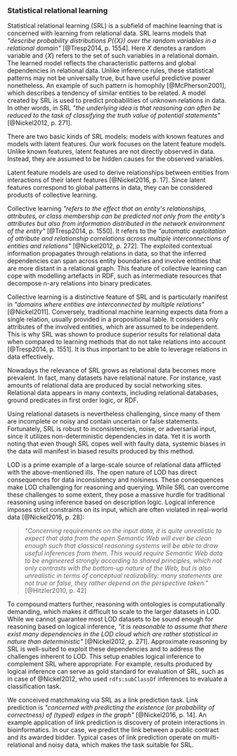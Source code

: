 ### Statistical relational learning

Statistical relational learning (SRL) is a subfield of machine learning that is concerned with learning from relational data.
SRL learns models that *"describe probability distributions $P(\{X\})$ over the random variables in a relational domain"* [@Tresp2014, p. 1554].
Here $X$ denotes a random variable and $\{X\}$ refers to the set of such variables in a relational domain.
The learned model reflects the characteristic patterns and global dependencies in relational data.
Unlike inference rules, these statistical patterns may not be universally true, but have useful predictive power nonetheless.
An example of such pattern is homophily [@McPherson2001], which describes a tendency of similar entities to be related.
A model created by SRL is used to predict probabilities of unknown relations in data.
In other words, in SRL *"the underlying idea is that reasoning can often be reduced to the task of classifying the truth value of potential statements"* [@Nickel2012, p. 271].

<!-- #### Collective learning with latent feature models -->

There are two basic kinds of SRL models: models with known features and models with latent features.
Our work focuses on the latent feature models.
Unlike known features, latent features are not directly observed in data.
Instead, they are assumed to be hidden causes for the observed variables.
<!-- Consequently, results from machine learning based on latent features are difficult to interpret. -->
Latent feature models are used to derive relationships between entities from interactions of their latent features [@Nickel2016, p. 17].
Since latent features correspond to global patterns in data, they can be considered products of collective learning.

<!--
Latent feature models (tensor factorization) assume that features are conditionally independent.
Latent features model global patterns. On the other hand, graph feature models are suitable for local patterns.
Creating latent features is also called predicate invention.
-->

Collective learning *"refers to the effect that an entity's relationships, attributes, or class membership can be predicted not only from the entity's attributes but also from information distributed in the network environment of the entity"* [@Tresp2014, p. 1550].
It refers to the *"automatic exploitation of attribute and relationship correlations across multiple interconnections of entities and relations"* [@Nickel2012, p. 272].
The exploited contextual information propagates through relations in data, so that the inferred dependencies can span across entity boundaries and involve entities that are more distant in a relational graph.
This feature of collective learning can cope with modelling artefacts in RDF, such as intermediate resources that decompose n-ary relations into binary predicates.

<!--
*"In relational data, the similarity of entities is determined by the similarity of their relationships"* [@Nickel2013c, p. 620]
*"Some Relational Machine Learning approaches can exploit contextual information that might be more distant in the relational graph, a capability often referred to as collective learning."* [@Nickel2012, p. 271]
Information propagates through the relations in data.
*"Collective learning is a form of relational learning where information distant in the graph can be made useful."*
<http://www.eswc2012.org/sites/default/files/Tutorial4-Material.pdf>
dependencies can be derived across entity boundaries, such as homophily (entities tend to be associated with similar entities)
Importance for modelling artefacts, such as intermediate resources that decompose complex relations into binary predicates: *"Since attributes and complex relations are often connected by intermediary nodes such as blank nodes or abstract entities when modeled according to the RDF formalism, this collective learning ability of RESCAL is a very important feature for learning on the Semantic Web."* [@Nickel2012, p. 272]
Transitivity of relations, discovery of indirect relations
-->

Collective learning is a distinctive feature of SRL and is particularly manifest in *"domains where entities are interconnected by multiple relations"* [@Nickel2011].
Conversely, traditional machine learning expects data from a single relation, usually provided in a propositional table.
It considers only attributes of the involved entities, which are assumed to be independent.
This is why SRL was shown to produce superior results for relational data when compared to learning methods that do not take relations into account [@Tresp2014, p. 1551].
It is thus important to be able to leverage relations in data effectively.

Nowadays the relevance of SRL grows as relational data becomes more prevalent.
In fact, many datasets have relational nature.
For instance, vast amounts of relational data are produced by social networking sites.
Relational data appears in many contexts, including relational databases, ground predicates in first order logic, or RDF.

Using relational datasets is nevertheless challenging, since many of them are incomplete or noisy and contain uncertain or false statements.
Fortunately, SRL is robust to inconsistencies, noise, or adversarial input, since it utilizes non-deterministic dependencies in data.
Yet it is worth noting that even though SRL copes well with faulty data, systemic biases in the data will manifest in biased results produced by this method.

<!-- #### Statistical relational learning for linked open data -->

LOD is a prime example of a large-scale source of relational data afflicted with the above-mentioned ills.
The open nature of LOD has direct consequences for data inconsistency and noisiness.
These consequences make LOD challenging for reasoning and querying.
While SRL can overcome these challenges to some extent, they pose a massive hurdle for traditional reasoning using inference based on description logic.
Logical inference imposes strict constraints on its input, which are often violated in real-world data [@Nickel2016, p. 28]:

> *"Concerning requirements on the input data, it is quite unrealistic to expect that data from the open Semantic Web will ever be clean enough such that classical reasoning systems will be able to draw useful inferences from them.
This would require Semantic Web data to be engineered strongly according to shared principles, which not only contrasts with the bottom-up nature of the Web, but is also unrealistic in terms of conceptual realizability: many statements are not true or false, they rather depend on the perspective taken."* [@Hitzler2010, p. 42]

To compound matters further, reasoning with ontologies is computationally demanding, which makes it difficult to scale to the larger datasets in LOD.
While we cannot guarantee most LOD datasets to be sound enough for reasoning based on logical inference, *"it is reasonable to assume that there exist many dependencies in the LOD cloud which are rather statistical in nature than deterministic"* [@Nickel2012, p. 271].
Approximate reasoning by SRL is well-suited to exploit these dependencies and to address the challenges inherent to LOD.
This setup enables logical inference to complement SRL where appropriate.
For example, results produced by logical inference can serve as gold standard for evaluation of SRL, such as in case of @Nickel2012, who used `rdfs:subClassOf` inferences to evaluate a classification task.

<!--
Relational features can be enriched with aggregations.

Relational learning typically involves unirelational graphs.
We focus on multi-relational data in RDF.
-->

<!-- #### Link prediction -->

We conceived matchmaking via SRL as a link prediction task.
Link prediction is *"concerned with predicting the existence (or probability of correctness) of (typed) edges in the graph"* [@Nickel2016, p. 14].
An example application of link prediction is discovery of protein interactions in bioinformatics.
In our case, we predict the link between a public contract and its awarded bidder.
Typical cases of link prediction operate on multi-relational and noisy data, which makes the task suitable for SRL.

<!--
There is an inherent disproportion between existing and potential links in link prediction.
*"In the context of knowledge graphs, link prediction is also referred to as knowledge graph completion."* [@Nickel2016, p. 14]
-->

<!-- Out-takes

SRL exploits correlations in the target relation.
Knowledge graphs encode the existence of facts. [@Nickel2016, p. 25]
-->
